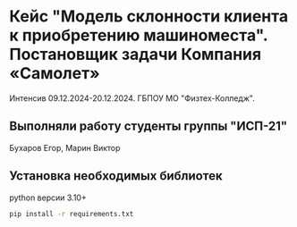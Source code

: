 # Кейс "Модель склонности клиента к приобретению машиноместа". Постановщик задачи Компания «Самолет»

Интенсив 09.12.2024-20.12.2024. ГБПОУ МО "Физтех-Колледж".

## Выполняли работу студенты группы "ИСП-21"

Бухаров Егор, Марин Виктор

## Установка необходимых библиотек

python версии 3.10+

```bash
pip install -r requirements.txt
```
